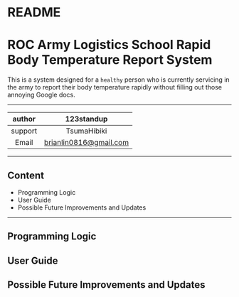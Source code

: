 README
======
# ROC Army Logistics School Rapid Body Temperature Report System
This is a system designed for a `healthy` person who is currently servicing in the army to report their body temperature rapidly without filling out those annoying Google docs.

****

| author | 123standup |
| :---: | :---: 
| support | TsumaHibiki
| Email | brianlin0816@gmail.com

****

## Content
* Programming Logic
* User Guide
* Possible Future Improvements and Updates

****

## Programming Logic

## User Guide

## Possible Future Improvements and Updates
